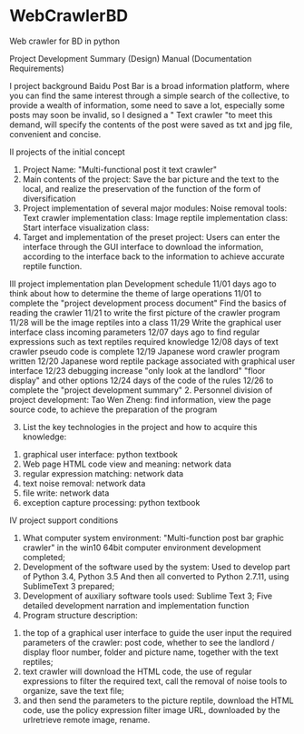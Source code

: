 # WebCrawlerBD
Web crawler for BD in python

Project Development Summary (Design) Manual (Documentation Requirements)

Ⅰ project background
Baidu Post Bar is a broad information platform, where you can find the same interest through a simple search of the collective, to provide a wealth of information, some need to save a lot, especially some posts may soon be invalid, so I designed a " Text crawler "to meet this demand, will specify the contents of the post were saved as txt and jpg file, convenient and concise.

Ⅱ projects of the initial concept
1. Project Name:
"Multi-functional post it text crawler"
2. Main contents of the project:
Save the bar picture and the text to the local, and realize the preservation of the function of the form of diversification
3. Project implementation of several major modules:
Noise removal tools:
Text crawler implementation class:
Image reptile implementation class:
Start interface visualization class:
4. Target and implementation of the preset project:
Users can enter the interface through the GUI interface to download the information, according to the interface back to the information to achieve accurate reptile function.

Ⅲ project implementation plan
Development schedule
11/01 days ago to think about how to determine the theme of large operations
11/01 to complete the "project development process document"
Find the basics of reading the crawler
11/21 to write the first picture of the crawler program
11/28 will be the image reptiles into a class
11/29 Write the graphical user interface class incoming parameters
12/07 days ago to find regular expressions such as text reptiles required knowledge
12/08 days of text crawler pseudo code is complete
12/19 Japanese word crawler program written
12/20 Japanese word reptile package associated with graphical user interface
12/23 debugging increase "only look at the landlord" "floor display" and other options
12/24 days of the code of the rules
12/26 to complete the "project development summary"
2. Personnel division of project development:
Tao Wen Zheng: find information, view the page source code, to achieve the preparation of the program

3. List the key technologies in the project and how to acquire this knowledge:
1) graphical user interface: python textbook
2) Web page HTML code view and meaning: network data
3) regular expression matching: network data
4) text noise removal: network data
5) file write: network data
6) exception capture processing: python textbook

Ⅳ project support conditions
1. What computer system environment:
"Multi-function post bar graphic crawler" in the win10 64bit computer environment development completed;
2. Development of the software used by the system:
Used to develop part of Python 3.4, Python 3.5
And then all converted to Python 2.7.11, using SublimeText 3 prepared;
3. Development of auxiliary software tools used:
Sublime Text 3;
Five detailed development narration and implementation function
1. Program structure description:
1) the top of a graphical user interface to guide the user input the required parameters of the crawler: post code, whether to see the landlord / display floor number, folder and picture name, together with the text reptiles;
2) text crawler will download the HTML code, the use of regular expressions to filter the required text, call the removal of noise tools to organize, save the text file;
3) and then send the parameters to the picture reptile, download the HTML code, use the policy expression filter image URL, downloaded by the urlretrieve remote image, rename.
